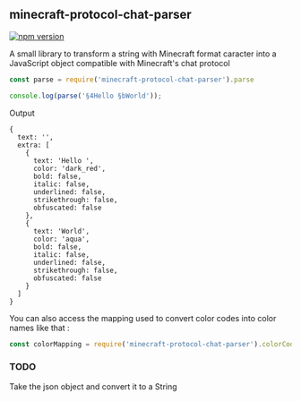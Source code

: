 ## minecraft-protocol-chat-parser
[![npm version](https://badge.fury.io/js/minecraft-protocol-chat-parser.svg)](https://www.npmjs.com/package/minecraft-protocol-chat-parser)

A small library to transform a string with Minecraft format caracter into a JavaScript object compatible with Minecraft's chat protocol

```javascript
const parse = require('minecraft-protocol-chat-parser').parse

console.log(parse('§4Hello §bWorld'));
```
Output
```
{
  text: '',
  extra: [
    {
      text: 'Hello ',   
      color: 'dark_red',
      bold: false,      
      italic: false,
      underlined: false,
      strikethrough: false,
      obfuscated: false
    },
    {
      text: 'World',
      color: 'aqua',
      bold: false,
      italic: false,
      underlined: false,
      strikethrough: false,
      obfuscated: false
    }
  ]
}
```

You can also access the mapping used to convert color codes into color names like that :

```javascript
const colorMapping = require('minecraft-protocol-chat-parser').colorCodes
```

### TODO

Take the json object and convert it to a String
